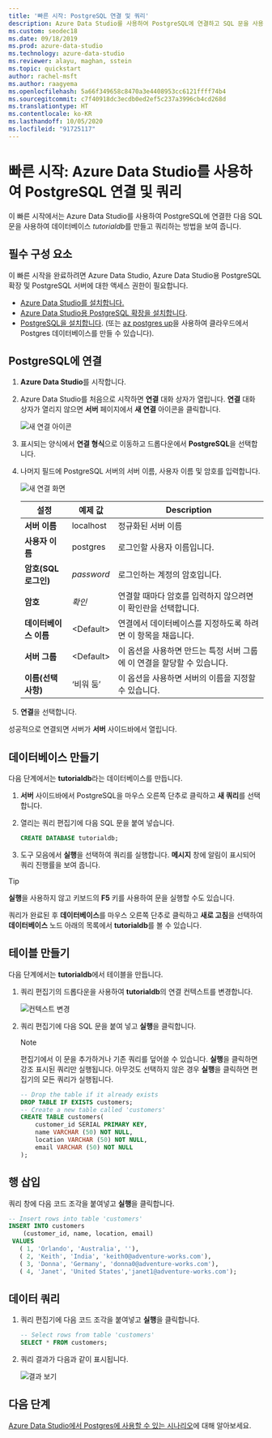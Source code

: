 ```yaml
---
title: '빠른 시작: PostgreSQL 연결 및 쿼리'
description: Azure Data Studio를 사용하여 PostgreSQL에 연결하고 SQL 문을 사용하여 데이터베이스를 만들고 쿼리해 보는 빠른 시작을 진행합니다.
ms.custom: seodec18
ms.date: 09/18/2019
ms.prod: azure-data-studio
ms.technology: azure-data-studio
ms.reviewer: alayu, maghan, sstein
ms.topic: quickstart
author: rachel-msft
ms.author: raagyema
ms.openlocfilehash: 5a66f349658c8470a3e4408953cc6121ffff74b4
ms.sourcegitcommit: c7f40918dc3ecdb0ed2ef5c237a3996cb4cd268d
ms.translationtype: HT
ms.contentlocale: ko-KR
ms.lasthandoff: 10/05/2020
ms.locfileid: "91725117"
---
```

# <a name="quickstart-use-azure-data-studio-to-connect-and-query-postgresql"></a>빠른 시작: Azure Data Studio를 사용하여 PostgreSQL 연결 및 쿼리

이 빠른 시작에서는 Azure Data Studio를 사용하여 PostgreSQL에 연결한 다음 SQL 문을 사용하여 데이터베이스 *tutorialdb*를 만들고 쿼리하는 방법을 보여 줍니다.

## <a name="prerequisites"></a>필수 구성 요소

이 빠른 시작을 완료하려면 Azure Data Studio, Azure Data Studio용 PostgreSQL 확장 및 PostgreSQL 서버에 대한 액세스 권한이 필요합니다.

- [Azure Data Studio를 설치합니다.](./download-azure-data-studio.md?view=sql-server-ver15)
- [Azure Data Studio용 PostgreSQL 확장을 설치합니다](./extensions/postgres-extension.md).
- [PostgreSQL을 설치합니다](https://www.postgresql.org/download/). (또는 [az postgres up](/azure/postgresql/quickstart-create-server-up-azure-cli)을 사용하여 클라우드에서 Postgres 데이터베이스를 만들 수 있습니다). 

## <a name="connect-to-postgresql"></a>PostgreSQL에 연결

1. **Azure Data Studio**를 시작합니다.

2. Azure Data Studio를 처음으로 시작하면 **연결** 대화 상자가 열립니다. **연결** 대화 상자가 열리지 않으면 **서버** 페이지에서 **새 연결** 아이콘을 클릭합니다.

   ![새 연결 아이콘](media/quickstart-postgresql/new-connection-icon.png)

3. 표시되는 양식에서 **연결 형식**으로 이동하고 드롭다운에서 **PostgreSQL**을 선택합니다.


4. 나머지 필드에 PostgreSQL 서버의 서버 이름, 사용자 이름 및 암호를 입력합니다. 

   ![새 연결 화면](media/quickstart-postgresql/new-connection-screen.png)  

   | 설정       | 예제 값 | Description |
   | ------------ | ------------------ | ------------------------------------------------- | 
   | **서버 이름** | localhost | 정규화된 서버 이름 |
   | **사용자 이름** | postgres | 로그인할 사용자 이름입니다. |
   | **암호(SQL 로그인)** | *password* | 로그인하는 계정의 암호입니다. |
   | **암호** | *확인* | 연결할 때마다 암호를 입력하지 않으려면 이 확인란을 선택합니다. |
   | **데이터베이스 이름** | \<Default\> | 연결에서 데이터베이스를 지정하도록 하려면 이 항목을 채웁니다. |
   | **서버 그룹** | \<Default\> | 이 옵션을 사용하면 만드는 특정 서버 그룹에 이 연결을 할당할 수 있습니다. | 
   | **이름(선택 사항)** | ‘비워 둠’ | 이 옵션을 사용하면 서버의 이름을 지정할 수 있습니다. | 

5. **연결**을 선택합니다. 

성공적으로 연결되면 서버가 **서버** 사이드바에서 열립니다.


## <a name="create-a-database"></a>데이터베이스 만들기

다음 단계에서는 **tutorialdb**라는 데이터베이스를 만듭니다.

1. **서버** 사이드바에서 PostgreSQL을 마우스 오른쪽 단추로 클릭하고 **새 쿼리**를 선택합니다.

2. 열리는 쿼리 편집기에 다음 SQL 문을 붙여 넣습니다.

   ```sql
   CREATE DATABASE tutorialdb;
   ```

3. 도구 모음에서 **실행**을 선택하여 쿼리를 실행합니다. **메시지** 창에 알림이 표시되어 쿼리 진행률을 보여 줍니다.

>[!TIP]
> **실행**을 사용하지 않고 키보드의 **F5** 키를 사용하여 문을 실행할 수도 있습니다.

쿼리가 완료된 후 **데이터베이스**를 마우스 오른쪽 단추로 클릭하고 **새로 고침**을 선택하여 **데이터베이스** 노드 아래의 목록에서 **tutorialdb**를 볼 수 있습니다.


## <a name="create-a-table"></a>테이블 만들기

 다음 단계에서는 **tutorialdb**에서 테이블을 만듭니다.

1. 쿼리 편집기의 드롭다운을 사용하여 **tutorialdb**의 연결 컨텍스트를 변경합니다. 

   ![컨텍스트 변경](media/quickstart-postgresql/change-context.png)

2. 쿼리 편집기에 다음 SQL 문을 붙여 넣고 **실행**을 클릭합니다. 

   > [!NOTE]
   > 편집기에서 이 문을 추가하거나 기존 쿼리를 덮어쓸 수 있습니다. **실행**을 클릭하면 강조 표시된 쿼리만 실행됩니다. 아무것도 선택하지 않은 경우 **실행**을 클릭하면 편집기의 모든 쿼리가 실행됩니다.

   ```sql
   -- Drop the table if it already exists
   DROP TABLE IF EXISTS customers;
   -- Create a new table called 'customers'
   CREATE TABLE customers(
       customer_id SERIAL PRIMARY KEY,
       name VARCHAR (50) NOT NULL,
       location VARCHAR (50) NOT NULL,
       email VARCHAR (50) NOT NULL
   );
   ```

## <a name="insert-rows"></a>행 삽입

쿼리 창에 다음 코드 조각을 붙여넣고 **실행**을 클릭합니다.

   ```sql
   -- Insert rows into table 'customers'
   INSERT INTO customers
       (customer_id, name, location, email)
    VALUES
      ( 1, 'Orlando', 'Australia', ''),
      ( 2, 'Keith', 'India', 'keith0@adventure-works.com'),
      ( 3, 'Donna', 'Germany', 'donna0@adventure-works.com'),
      ( 4, 'Janet', 'United States','janet1@adventure-works.com');
   ```

## <a name="query-the-data"></a>데이터 쿼리

1. 쿼리 편집기에 다음 코드 조각을 붙여넣고 **실행**을 클릭합니다.
   
   ```sql
   -- Select rows from table 'customers'
   SELECT * FROM customers; 
   ```

2. 쿼리 결과가 다음과 같이 표시됩니다.

   ![결과 보기](media/quickstart-postgresql/view-results.png)

## <a name="next-steps"></a>다음 단계

[Azure Data Studio에서 Postgres에 사용할 수 있는 시나리오](./extensions/postgres-extension.md)에 대해 알아보세요.